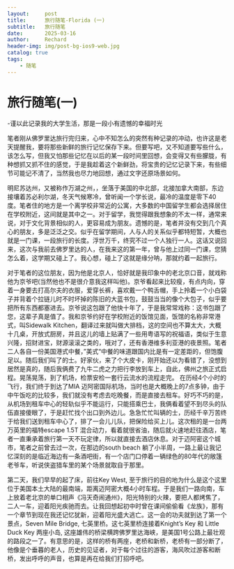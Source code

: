 ```yaml
---
layout:     post
title:      旅行随笔-Florida (一)
subtitle:   旅行随笔
date:       2025-03-16
author:     Rechard
header-img: img/post-bg-ios9-web.jpg
catalog: true
tags:
    - 随笔
---
```

# 旅行随笔(一)

-谨以此记录我的大学生活，那是一段小有遗憾的幸福时光


笔者刚从佛罗里达旅行完归来，心中不知怎么的突然有种记录的冲动，也许这是老天提醒我，要将那些新鲜的旅行记忆保存下来。但要写吧，又不知道要写些什么，该怎么写，但我又怕那些记忆在以后的某一段时间里回想，会变得又有些朦胧，有种想抓又抓不住的感觉，于是我趁着这个新鲜劲，将宝贵的记忆记录下来，有些细节可能记不清了，当然我也尽力地回想，通过文字还原场景如何。

明尼苏达州，又被称作万湖之州，，坐落于美国的中北部，北接加拿大南部，东边接壤着苏必利尔湖，冬天气候寒冷，曾听闻一个学长说，最冷的温度是零下40度。笔者住的地方是一个离学校非常近的公寓，大多数的中国留学生都会选择居住在学校附近，这间就是其中之一。对于留学，我觉得跟我想象的不太一样，通常来说，对于文化背景相似的人，更容易成为朋友。遗憾的是，笔者并没有交到几个真心的朋友，多是泛泛之交。似乎在留学期间，人与人的关系似乎都特短暂，大概也就是一门课，一段旅行的长度。浮世万千，终究不过一个人独行一人。这话又说回来，这次与我前去佛罗里达的人，在我来这的第一年，曾与他上过同一门课，您猜怎么着，这学期又碰上了。我心想，碰上了这就是缘分呐，那就约着一起旅行。

对于笔者的这位朋友，因为他是北京人，恰好就是我印象中的老北京口音，就戏称他为京爷吧(当然他也不是很介意我这样叫他)。京爷看起来比较瘦，有点内向，穿着一身要去打高尔夫的衣服，爱穿长裤，喜欢戴一个鸭舌帽，手上拎着一个小白袋子并背着个拉链儿时不时坏掉的陈旧的大蓝书包，鼓鼓当当的像个大包子，似乎要把所有东西都塞进去。京爷说这包跟了他快十年了，于是我常常戏称：这书包跟了您，这辈子真是值了。我和京爷约好在学校附近的饭馆见面，饭馆的名称非常港式，叫Sidewalk Kitchen，翻译过来就叫做大排档，这的空间也不算太大，大概十几桌，开放式厨房，并且这儿的墙上贴满了一些用粤语写的祝福语，类似于生意兴隆，招财进宝，财源滚滚之类的，哦对了，还有香港维多利亚港的夜景照。笔者二人各自一份美国港式中餐，”美式“中餐的味道跟国内比是有一定差距的，但饱腹足以。随后我们叫了的士。好家伙，来了个大皮卡，刚开始还以为看错了，没想到居然是真的，随后我俩费了九牛二虎之力把行李放到车上，自此，佛州之旅正式启程。晃荡晃荡，到了机场，检票安检一套行云流水的流程走完。 在历经4个小时的飞行，我们终于到达了MIA 迈阿密国际机场，当时也是大概晚上的7点多钟，由于中午饭吃的比较多，我们就没有考虑去吃晚餐，而是直接去租车。好巧不巧的是，从机场到租车中心的轻轨似乎不能运行，只能搭乘巴士，我俩看着望不到尽头的队伍直接傻眼了，于是赶忙找个出口到外边儿。急急忙忙叫辆的士，历经千辛万苦终于给我们送到租车中心了，排了一会儿儿队，把保险给买上儿。这次租的是一台两万英里的福特escape 1.5T 混合动力，看着就很省油，随后就火速地赶往酒店，笔者一直秉承着旅行第一天不玩定律，所以就直接去酒店休息。对于迈阿密这个城市，笔者之前曾去过一次，在那边的south beach 躺了小半周，一路上最让我记忆深刻的是临近海边有一条酒吧街，有一个店门口停着一辆绿色的80年代的敞篷老爷车，听说侠盗猎车里的某个场景就取自于那里。

第二天，我们早早的起了床，前往Key West, 至于旅行的目的地为什么是这个这里位于美国本土大陆的最南端，距离迈阿密大概4小时车程。于是我们一路向南，车上放着老北京的单口相声《冯天奇闹通州》，阳光特别的火辣，要把人都烤焦了，二人一车，迎着阳光疾驰而去。让我回想起初中时曾在课间偷偷看《龙族》，那有一个章节到现在我还记忆犹新，迎着阳光盛大逃亡。这一会的功夫就到达了第一个景点，Seven Mile Bridge, 七英里桥。这七英里桥连接着Knight’s Key 和 Little Duck Key 两座小岛, 这座雄伟的桥梁横跨佛罗里达海峡，是美国1号公路上最壮观的路段之一了。有意思的是，这样的桥有两座，老桥和新桥，老桥有一部分断了，他像是个垂暮的老人，历史的见证者，对于每个过往的游客，海风吹过游客和断桥，发出呼呼的声音，也算是再在给我们打招呼吧。